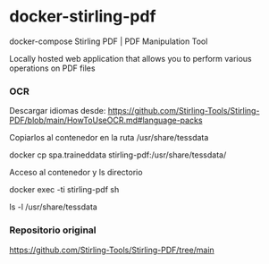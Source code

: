 # docker-stirling-pdf
docker-compose Stirling PDF | PDF Manipulation Tool

Locally hosted web application that allows you to perform various operations on PDF files

### OCR
Descargar idiomas desde: https://github.com/Stirling-Tools/Stirling-PDF/blob/main/HowToUseOCR.md#language-packs

Copiarlos al contenedor en la ruta /usr/share/tessdata

  docker cp spa.traineddata stirling-pdf:/usr/share/tessdata/

Acceso al contenedor y ls directorio

docker exec -ti stirling-pdf sh

ls -l /usr/share/tessdata


### Repositorio original
https://github.com/Stirling-Tools/Stirling-PDF/tree/main
